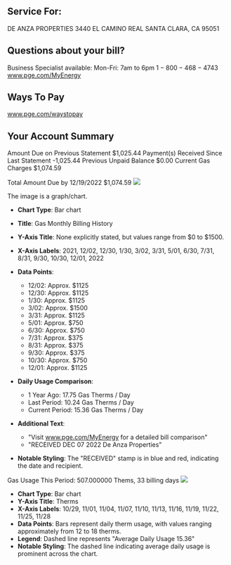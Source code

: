 ## Service For:

DE ANZA PROPERTIES 3440 EL CAMINO REAL SANTA CLARA, CA 95051

## Questions about your bill?

Business Specialist available:
Mon-Fri: 7am to 6pm
$1-800-468-4743$
www.pge.com/MyEnergy

## Ways To Pay

www.pge.com/waystopay

## Your Account Summary

Amount Due on Previous Statement \$1,025.44
Payment(s) Received Since Last Statement -1,025.44
Previous Unpaid Balance \$0.00
Current Gas Charges \$1,074.59

Total Amount Due by 12/19/2022 \$1,074.59
![](images/img-0.jpeg)

The image is a graph/chart.

- **Chart Type**: Bar chart
- **Title**: Gas Monthly Billing History
- **Y-Axis Title**: None explicitly stated, but values range from $0 to $1500.
- **X-Axis Labels**: 2021, 12/02, 12/30, 1/30, 3/02, 3/31, 5/01, 6/30, 7/31, 8/31, 9/30, 10/30, 12/01, 2022
- **Data Points**: 
  - 12/02: Approx. $1125
  - 12/30: Approx. $1125
  - 1/30: Approx. $1125
  - 3/02: Approx. $1500
  - 3/31: Approx. $1125
  - 5/01: Approx. $750
  - 6/30: Approx. $750
  - 7/31: Approx. $375
  - 8/31: Approx. $375
  - 9/30: Approx. $375
  - 10/30: Approx. $750
  - 12/01: Approx. $1125

- **Daily Usage Comparison**:
  - 1 Year Ago: 17.75 Gas Therms / Day
  - Last Period: 10.24 Gas Therms / Day
  - Current Period: 15.36 Gas Therms / Day

- **Additional Text**: 
  - "Visit www.pge.com/MyEnergy for a detailed bill comparison"
  - "RECEIVED DEC 07 2022 De Anza Properties"

- **Notable Styling**: The "RECEIVED" stamp is in blue and red, indicating the date and recipient.

Gas Usage This Period: 507.000000 Thems, 33 billing days
![](images/img-1.jpeg)

- **Chart Type**: Bar chart
- **Y-Axis Title**: Therms
- **X-Axis Labels**: 10/29, 11/01, 11/04, 11/07, 11/10, 11/13, 11/16, 11/19, 11/22, 11/25, 11/28
- **Data Points**: Bars represent daily therm usage, with values ranging approximately from 12 to 18 therms.
- **Legend**: Dashed line represents "Average Daily Usage 15.36"
- **Notable Styling**: The dashed line indicating average daily usage is prominent across the chart.
